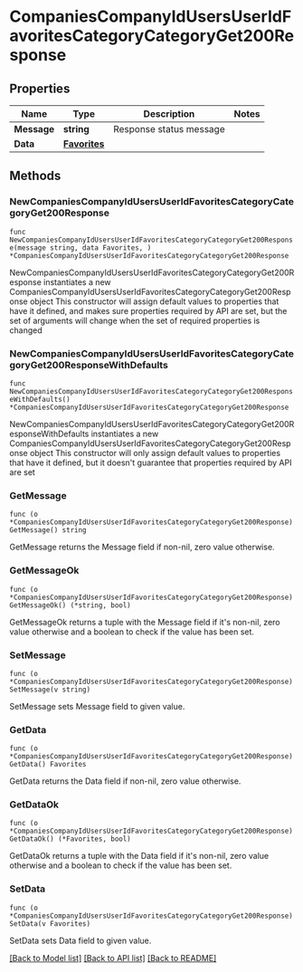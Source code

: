 # CompaniesCompanyIdUsersUserIdFavoritesCategoryCategoryGet200Response

## Properties

Name | Type | Description | Notes
------------ | ------------- | ------------- | -------------
**Message** | **string** | Response status message | 
**Data** | [**Favorites**](Favorites.md) |  | 

## Methods

### NewCompaniesCompanyIdUsersUserIdFavoritesCategoryCategoryGet200Response

`func NewCompaniesCompanyIdUsersUserIdFavoritesCategoryCategoryGet200Response(message string, data Favorites, ) *CompaniesCompanyIdUsersUserIdFavoritesCategoryCategoryGet200Response`

NewCompaniesCompanyIdUsersUserIdFavoritesCategoryCategoryGet200Response instantiates a new CompaniesCompanyIdUsersUserIdFavoritesCategoryCategoryGet200Response object
This constructor will assign default values to properties that have it defined,
and makes sure properties required by API are set, but the set of arguments
will change when the set of required properties is changed

### NewCompaniesCompanyIdUsersUserIdFavoritesCategoryCategoryGet200ResponseWithDefaults

`func NewCompaniesCompanyIdUsersUserIdFavoritesCategoryCategoryGet200ResponseWithDefaults() *CompaniesCompanyIdUsersUserIdFavoritesCategoryCategoryGet200Response`

NewCompaniesCompanyIdUsersUserIdFavoritesCategoryCategoryGet200ResponseWithDefaults instantiates a new CompaniesCompanyIdUsersUserIdFavoritesCategoryCategoryGet200Response object
This constructor will only assign default values to properties that have it defined,
but it doesn't guarantee that properties required by API are set

### GetMessage

`func (o *CompaniesCompanyIdUsersUserIdFavoritesCategoryCategoryGet200Response) GetMessage() string`

GetMessage returns the Message field if non-nil, zero value otherwise.

### GetMessageOk

`func (o *CompaniesCompanyIdUsersUserIdFavoritesCategoryCategoryGet200Response) GetMessageOk() (*string, bool)`

GetMessageOk returns a tuple with the Message field if it's non-nil, zero value otherwise
and a boolean to check if the value has been set.

### SetMessage

`func (o *CompaniesCompanyIdUsersUserIdFavoritesCategoryCategoryGet200Response) SetMessage(v string)`

SetMessage sets Message field to given value.


### GetData

`func (o *CompaniesCompanyIdUsersUserIdFavoritesCategoryCategoryGet200Response) GetData() Favorites`

GetData returns the Data field if non-nil, zero value otherwise.

### GetDataOk

`func (o *CompaniesCompanyIdUsersUserIdFavoritesCategoryCategoryGet200Response) GetDataOk() (*Favorites, bool)`

GetDataOk returns a tuple with the Data field if it's non-nil, zero value otherwise
and a boolean to check if the value has been set.

### SetData

`func (o *CompaniesCompanyIdUsersUserIdFavoritesCategoryCategoryGet200Response) SetData(v Favorites)`

SetData sets Data field to given value.



[[Back to Model list]](../README.md#documentation-for-models) [[Back to API list]](../README.md#documentation-for-api-endpoints) [[Back to README]](../README.md)


